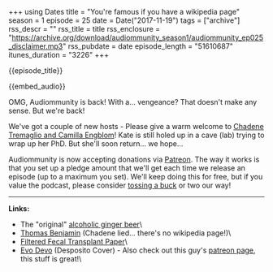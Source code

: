 +++
using Dates
title = "You're famous if you have a wikipedia page"
season = 1
episode = 25
date = Date("2017-11-19")
tags = ["archive"]
rss_descr = ""
rss_title = title
rss_enclosure = "https://archive.org/download/audiommunity_season1/audiommunity_ep025_disclaimer.mp3"
rss_pubdate = date
episode_length = "51610687"
itunes_duration = "3226"
+++

{{episode_title}}

{{embed_audio}}

OMG, Audiommunity is back! With a... vengeance? That doesn't make any sense. But we're back!

We've got a couple of new hosts - Please give a warm welcome to [Chadene Tremaglio and Camilla Engblom](http://emmunity.org/about/)! Kate is still holed up in a cave (lab) trying to wrap up her PhD. But she'll soon return... we hope...

Audiommunity is now accepting donations via [Patreon](https://www.patreon.com/audiommunity). The way it works is that you set up a pledge amount that we'll get each time we release an episode (up to a maximum you set). We'll keep doing this for free, but if you value the podcast, please consider [tossing a buck](https://www.patreon.com/audiommunity) or two our way!

---

**Links:**

- The "original" [alcoholic ginger beer](https://www.crabbiesgingerbeer.com/)\
- [Thomas Benjamin](http://micro.med.harvard.edu/faculty/benjamin.html) (Chadene lied... there's no wikipedia page!)\
- [Filtered Fecal Transplant Paper](https://doi.org/10.1053/j.gastro.2016.11.010)\
- [Evo Devo](https://www.youtube.com/watch?v=ydqReeTV_vk) (Desposito Cover) - Also check out this guy's [patreon page](https://www.patreon.com/acapellascience), this stuff is great!\
